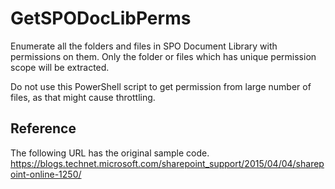 ﻿# GetSPODocLibPerms

Enumerate all the folders and files in SPO Document Library with permissions on them.
Only the folder or files which has unique permission scope will be extracted.

Do not use this PowerShell script to get permission from large number of files, as that might cause throttling.

## Reference
The following URL has the original sample code.
https://blogs.technet.microsoft.com/sharepoint_support/2015/04/04/sharepoint-online-1250/

